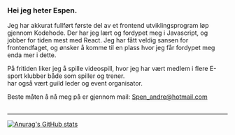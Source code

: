 ### Hei jeg heter Espen.

Jeg har akkurat fullført første del av et frontend utviklingsprogram løp gjennom Kodehode. Der har jeg lært og fordypet meg i Javascript, og jobber for tiden mest med React. Jeg har fått veldig sansen for frontendfaget, og ønsker å komme til en plass hvor jeg får fordypet meg enda mer i dette.

På fritiden liker jeg å spille videospill, hvor jeg har vært medlem i flere E-sport klubber både som spiller og trener. <br>
har også vært guild leder og event organisator.


Beste måten å nå meg på er gjennom mail: Spen_andre@hotmail.com <br><br>
<hr>

[![Anurag's GitHub stats](https://github-readme-stats.vercel.app/api?username=EspenB08&theme=tokyonight&show_icons=true)](https://github.com/anuraghazra/github-readme-stats)
<!--
**EspenB08/EspenB08** is a ✨ _special_ ✨ repository because its `README.md` (this file) appears on your GitHub profile.

Here are some ideas to get you started:

- 🔭 I’m currently working on ...
- 🌱 I’m currently learning ...
- 👯 I’m looking to collaborate on ...
- 🤔 I’m looking for help with ...
- 💬 Ask me about ...
- 📫 How to reach me: ...
- 😄 Pronouns: ...
- ⚡ Fun fact: ...
-->
